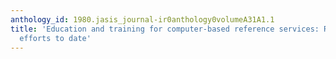 ```yaml
---
anthology_id: 1980.jasis_journal-ir0anthology0volumeA31A1.1
title: 'Education and training for computer-based reference services: Review of training
  efforts to date'
---
```

